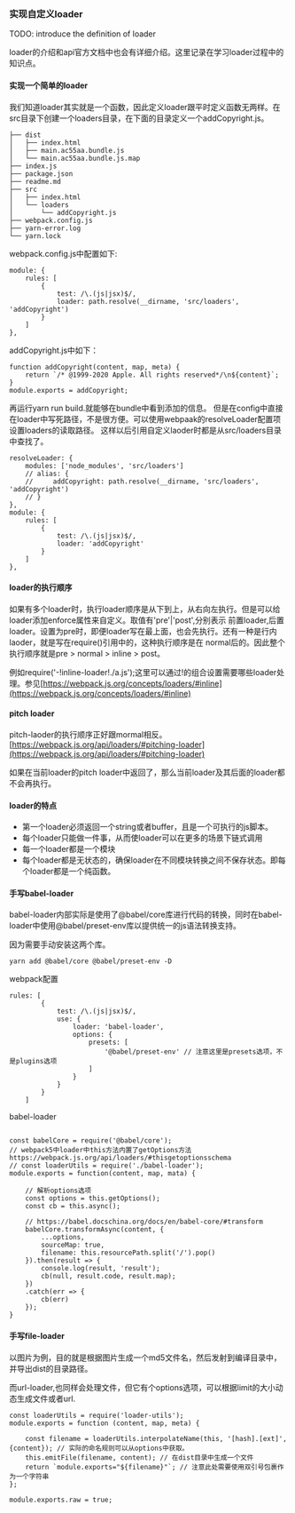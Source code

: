 
### 实现自定义loader
TODO: introduce the definition of loader

loader的介绍和api官方文档中也会有详细介绍。这里记录在学习loader过程中的知识点。

#### 实现一个简单的loader
我们知道loader其实就是一个函数，因此定义loader跟平时定义函数无两样。在src目录下创建一个loaders目录，在下面的目录定义一个addCopyright.js。
```
├── dist
│   ├── index.html
│   ├── main.ac55aa.bundle.js
│   └── main.ac55aa.bundle.js.map
├── index.js
├── package.json
├── readme.md
├── src
│   ├── index.html
│   └── loaders
│       └── addCopyright.js
├── webpack.config.js
├── yarn-error.log
└── yarn.lock

```

webpack.config.js中配置如下:
```
module: {
    rules: [
        {
            test: /\.(js|jsx)$/,
            loader: path.resolve(__dirname, 'src/loaders', 'addCopyright')
        }
    ]
},
```

addCopyright.js中如下：
```
function addCopyright(content, map, meta) {
    return `/* @1999-2020 Apple. All rights reserved*/\n${content}`;
}
module.exports = addCopyright;
```

再运行yarn run build.就能够在bundle中看到添加的信息。
但是在config中直接在loader中写死路径，不是很方便。可以使用webpaak的resolveLoader配置项设置loaders的读取路径。
这样以后引用自定义laoder时都是从src/loaders目录中查找了。

```
resolveLoader: {
    modules: ['node_modules', 'src/loaders']
    // alias: {
    //     addCopyright: path.resolve(__dirname, 'src/loaders', 'addCopyright')
    // }
},
module: {
    rules: [
        {
            test: /\.(js|jsx)$/,
            loader: 'addCopyright'
        }
    ]
},
```

#### loader的执行顺序

如果有多个loader时，执行loader顺序是从下到上，从右向左执行。但是可以给loader添加enforce属性来自定义。取值有'pre'|'post',分别表示
前置loader,后置loader。设置为pre时，即便loader写在最上面，也会先执行。还有一种是行内laoder，就是写在require()引用中的，这种执行顺序是在
normal后的。因此整个执行顺序就是pre > normal > inline > post。

例如require('-!inline-loader!./a.js');这里可以通过!的组合设置需要哪些loader处理。参见[https://webpack.js.org/concepts/loaders/#inline](https://webpack.js.org/concepts/loaders/#inline)

#### pitch loader

pitch-laoder的执行顺序正好跟mormal相反。[https://webpack.js.org/api/loaders/#pitching-loader](https://webpack.js.org/api/loaders/#pitching-loader)

如果在当前loader的pitch loader中返回了，那么当前loader及其后面的loader都不会再执行。

#### loader的特点
- 第一个loader必须返回一个string或者buffer，且是一个可执行的js脚本。
- 每个loader只能做一件事，从而使loader可以在更多的场景下链式调用
- 每一个loader都是一个模块
- 每个loader都是无状态的，确保loader在不同模块转换之间不保存状态。即每个loader都是一个纯函数。


#### 手写babel-loader

babel-loader内部实际是使用了@babel/core库进行代码的转换，同时在babel-loader中使用@babel/preset-env库以提供统一的js语法转换支持。

因为需要手动安装这两个库。

```
yarn add @babel/core @babel/preset-env -D
```

webpack配置
```
rules: [
        {
            test: /\.(js|jsx)$/,
            use: {
                loader: 'babel-loader',
                options: {
                    presets: [
                        '@babel/preset-env' // 注意这里是presets选项，不是plugins选项
                    ]
                }
            }
        }
    ]
```

babel-loader
```

const babelCore = require('@babel/core');
// webpack5中loader中this方法内置了getOptions方法 https://webpack.js.org/api/loaders/#thisgetoptionsschema
// const loaderUtils = require('./babel-loader');
module.exports = function(content, map, mata) {

    // 解析options选项
    const options = this.getOptions();
    const cb = this.async();

    // https://babel.docschina.org/docs/en/babel-core/#transform
    babelCore.transformAsync(content, {
        ...options,
        sourceMap: true,
        filename: this.resourcePath.split('/').pop()
    }).then(result => {
        console.log(result, 'result');
        cb(null, result.code, result.map);
    })
    .catch(err => {
        cb(err)
    });
}
```

#### 手写file-loader
以图片为例，目的就是根据图片生成一个md5文件名，然后发射到编译目录中，并导出dist的目录路径。

而url-loader,也同样会处理文件，但它有个options选项，可以根据limit的大小动态生成文件或者url.

```
const loaderUtils = require('loader-utils');
module.exports = function (content, map, meta) {

    const filename = loaderUtils.interpolateName(this, '[hash].[ext]', {content}); // 实际的命名规则可以从options中获取。
    this.emitFile(filename, content); // 在dist目录中生成一个文件
    return `module.exports="${filename}"`; // 注意此处需要使用双引号包裹作为一个字符串
};

module.exports.raw = true;
```


